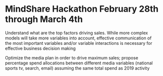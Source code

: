 # MindShare Hackathon February 28th through March 4th


Understand what are the top factors driving sales. While more complex models will take more variables into account, effective communication of the most important variables and/or variable interactions is necessary for effective business decision making


Optimize the media plan in order to drive maximum sales; propose percentage spend allocations between different media variables (national sports tv,
search, email) assuming the same total spend as 2019 activity
